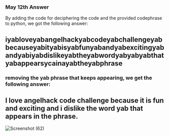### May 12th Answer

By adding the code for deciphering the code and the provided codephrase to python, we got the following answer:

## iyabloveyabangelhackyabcodeyabchallengeyabbecauseyabityabisyabfunyabandyabexcitingyabandyabiyabdislikeyabtheyabwordyabyabyabthatyabappearsycainayabtheyabphrase

### removing the <b>yab</b> phrase that keeps appearing, we get the following answer:

## I love angelhack code challenge because it is fun and exciting and i dislike the word yab that appears in the phrase.


![Screenshot (62)](https://github.com/Charlo-tech/May-DSA-AH/assets/57678615/2166a7c8-3bbb-458d-bb1e-07c5b8662ddd)
